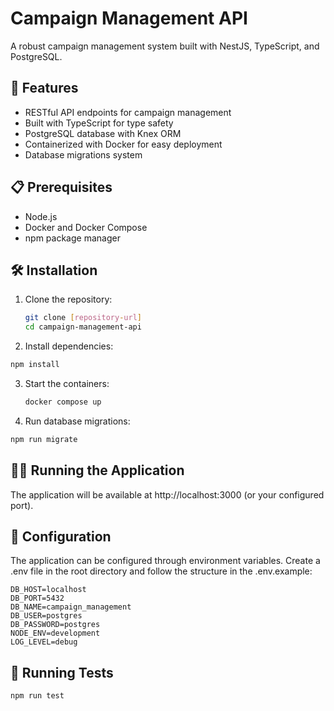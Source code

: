 # Campaign Management API

A robust campaign management system built with NestJS, TypeScript, and PostgreSQL.

## 🚀 Features

- RESTful API endpoints for campaign management
- Built with TypeScript for type safety
- PostgreSQL database with Knex ORM
- Containerized with Docker for easy deployment
- Database migrations system

## 📋 Prerequisites

- Node.js
- Docker and Docker Compose
- npm package manager

## 🛠️ Installation

1. Clone the repository:
   ```bash
   git clone [repository-url]
   cd campaign-management-api
   ```
2. Install dependencies:
  ```bash
  npm install
  ```
3. Start the containers:
   ```bash
   docker compose up
   ```
4. Run database migrations:
  ```bash
  npm run migrate
  ```
## 🏃‍♂️ Running the Application

The application will be available at http://localhost:3000 (or your configured port).

## 🔧 Configuration

The application can be configured through environment variables. Create a .env file in the root directory and follow the structure in the .env.example:
```env
DB_HOST=localhost
DB_PORT=5432
DB_NAME=campaign_management
DB_USER=postgres
DB_PASSWORD=postgres
NODE_ENV=development
LOG_LEVEL=debug
```

## 🧪 Running Tests
```bash
npm run test
```

